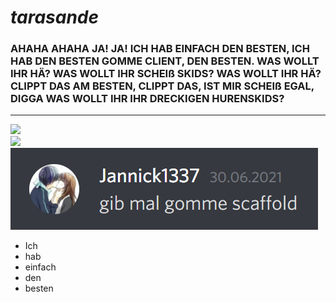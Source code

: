 # *tarasande*
### AHAHA AHAHA JA! JA! ICH HAB EINFACH DEN BESTEN, ICH HAB DEN BESTEN GOMME CLIENT, DEN BESTEN. WAS WOLLT IHR HÄ? WAS WOLLT IHR SCHEIß SKIDS? WAS WOLLT IHR HÄ? CLIPPT DAS AM BESTEN, CLIPPT DAS, IST MIR SCHEIß EGAL, DIGGA WAS WOLLT IHR IHR DRECKIGEN HURENSKIDS?

---
![](jannick/banane.gif)  
![](jannick/ICH_HAB_EINFACH_DEN_BESTEN.gif)  
![](jannick/gib_ma_gomme_scaffold.png)

- Ich
- hab
- einfach
- den
- besten
